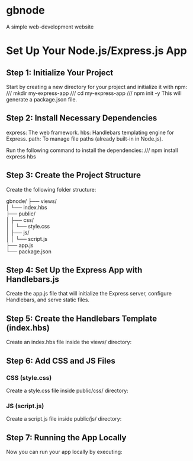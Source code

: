 # gbnode

A simple web-development website

# Set Up Your Node.js/Express.js App

## Step 1: Initialize Your Project

Start by creating a new directory for your project and initialize it with npm:
/// mkdir my-express-app
/// cd my-express-app
/// npm init -y
This will generate a package.json file.

## Step 2: Install Necessary Dependencies

express: The web framework.
hbs: Handlebars templating engine for Express.
path: To manage file paths (already built-in in Node.js).

Run the following command to install the dependencies:
/// npm install express hbs

## Step 3: Create the Project Structure

Create the following folder structure:

gbnode/
├── views/  
│ └── index.hbs  
├── public/  
│ ├── css/  
│ │ └── style.css  
│ ├── js/  
│ │ └── script.js  
├── app.js  
└── package.json

## Step 4: Set Up the Express App with Handlebars.js

Create the app.js file that will initialize the Express server, configure Handlebars, and serve static files.

## Step 5: Create the Handlebars Template (index.hbs)

Create an index.hbs file inside the views/ directory:

## Step 6: Add CSS and JS Files

### CSS (style.css)

Create a style.css file inside public/css/ directory:

### JS (script.js)

Create a script.js file inside public/js/ directory:

## Step 7: Running the App Locally

Now you can run your app locally by executing:
